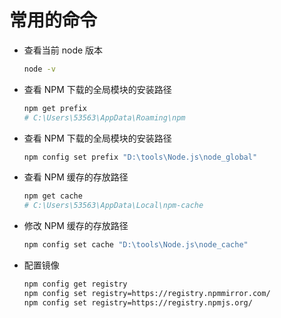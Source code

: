 # 常用的命令

- 查看当前 node 版本

  ```bash
  node -v
  ```

- 查看 NPM 下载的全局模块的安装路径

  ```bash
  npm get prefix
  # C:\Users\53563\AppData\Roaming\npm

  ```

- 查看 NPM 下载的全局模块的安装路径

  ```bash
  npm config set prefix "D:\tools\Node.js\node_global"
  ```

- 查看 NPM 缓存的存放路径

  ```bash
  npm get cache
  # C:\Users\53563\AppData\Local\npm-cache
  ```

- 修改 NPM 缓存的存放路径
  ```bash
  npm config set cache "D:\tools\Node.js\node_cache"
  ```
- 配置镜像

  ```bash
  npm config get registry
  npm config set registry=https://registry.npmmirror.com/
  npm config set registry=https://registry.npmjs.org/
  ```
